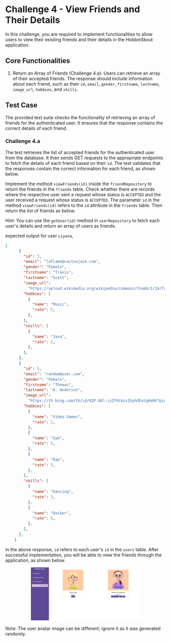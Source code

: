 # Challenge 4 - View Friends and Their Details

In this challenge, you are required to implement functionalities to allow users to view their existing friends and their details in the HobbieSkout application.

## Core Functionalities

1. Return an Array of Friends (Challenge 4.a): Users can retrieve an array of their accepted friends. The response should include information about each friend, such as their `id`, `email`, `gender`, `firstname`, `lastname`, `image_url`, `hobbies`, and `skills`.

## Test Case

The provided test suite checks the functionality of retrieving an array of friends for the authenticated user. It ensures that the response contains the correct details of each friend.

### Challenge 4.a

The test retrieves the list of accepted friends for the authenticated user from the database. It then sends GET requests to the appropriate endpoints to fetch the details of each friend based on their `id`. The test validates that the responses contain the correct information for each friend, as shown below.

Implement the method `viewFriends(id)` inside the `friendRepository` to return the friends in the `friends` table. Check whether there are records where the respective user sent a request whose status is `ACCEPTED` and the user received a request whose status is `ACCEPTED`. The parameter `id` in the method `viewFriends(id)` refers to the `id` attribute in the `friends` table. Then return the list of friends as below.

Hint: You can use the `getUser(id)` method in `userRepository` to fetch each user's details and return an array of users as friends.

expected output for user `Liyana`,

```json
[
      {
        "id": 3,
        "email": "laflame@cactusjack.com",
        "gender": "Female",
        "firstname": "Travis",
        "lastname": "Scott",
        "image_url":
          "https://upload.wikimedia.org/wikipedia/commons/thumb/1/14/Travis_Scott_-_Openair_Frauenfeld_2019_08.jpg/500px-Travis_Scott_-_Openair_Frauenfeld_2019_08.jpg",
        "hobbies": [
          {
            "name": "Music",
            "rate": 5,
          },
        ],
        "skills": [
          {
            "name": "Java",
            "rate": 2,
          },
        ],
      },
      {
        "id": 5,
        "email": "random@user.com",
        "gender": "Female",
        "firstname": "Thomas",
        "lastname": "A. Anderson",
        "image_url":
          "https://th.bing.com/th/id/OIP.bEl-isZYhCmzsIGyhdEatgHaEK?pid=ImgDet&rs=1",
        "hobbies": [
          {
            "name": "Video Games",
            "rate": 1,
          },
          {
            "name": "Gym",
            "rate": 5,
          },
          {
            "name": "Rap",
            "rate": 5,
          },
        ],
        "skills": [
          {
            "name": "Dancing",
            "rate": 3,
          },
          {
            "name": "Docker",
            "rate": 5,
          },
        ],
      },
    ]

```
In the above response, `id` refers to each user's `id` in the `users` table.
After successful implementation, you will be able to view the friends through the application, as shown below.
<p align="center">
  <img src="./images/4a.png" width="350px">
</p>
Note: The user avatar image can be different; ignore it as it was generated randomly.